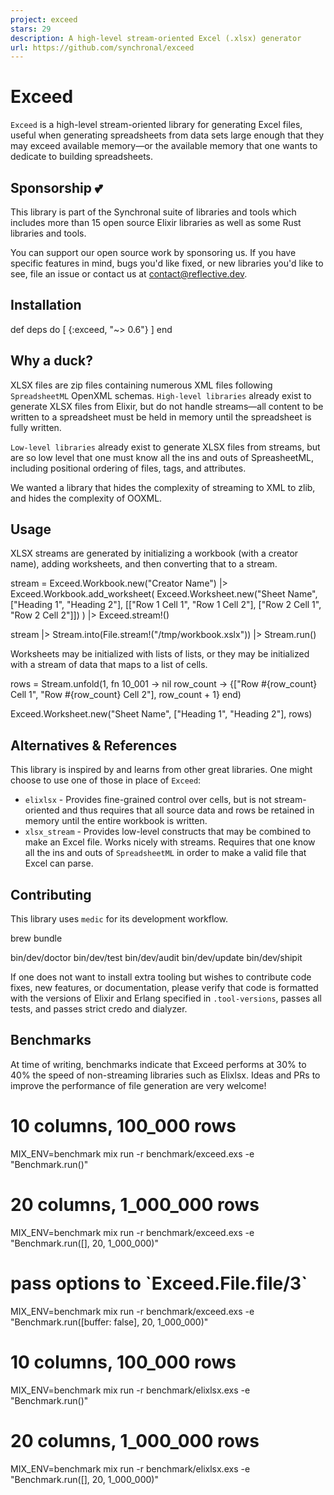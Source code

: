 ```yaml
---
project: exceed
stars: 29
description: A high-level stream-oriented Excel (.xlsx) generator
url: https://github.com/synchronal/exceed
---
```


Exceed
======

`Exceed` is a high-level stream-oriented library for generating Excel files, useful when generating spreadsheets from data sets large enough that they may exceed available memory—or the available memory that one wants to dedicate to building spreadsheets.

Sponsorship 💕
--------------

This library is part of the Synchronal suite of libraries and tools which includes more than 15 open source Elixir libraries as well as some Rust libraries and tools.

You can support our open source work by sponsoring us. If you have specific features in mind, bugs you'd like fixed, or new libraries you'd like to see, file an issue or contact us at contact@reflective.dev.

Installation
------------

def deps do
  \[
    {:exceed, "~> 0.6"}
  \]
end

Why a duck?
-----------

XLSX files are zip files containing numerous XML files following `SpreadsheetML` OpenXML schemas. `High-level libraries` already exist to generate XLSX files from Elixir, but do not handle streams—all content to be written to a spreadsheet must be held in memory until the spreadsheet is fully written.

`Low-level libraries` already exist to generate XLSX files from streams, but are so low level that one must know all the ins and outs of SpreasheetML, including positional ordering of files, tags, and attributes.

We wanted a library that hides the complexity of streaming to XML to zlib, and hides the complexity of OOXML.

Usage
-----

XLSX streams are generated by initializing a workbook (with a creator name), adding worksheets, and then converting that to a stream.

stream \=
  Exceed.Workbook.new("Creator Name")
  |> Exceed.Workbook.add\_worksheet(
    Exceed.Worksheet.new("Sheet Name", \["Heading 1", "Heading 2"\],
      \[\["Row 1 Cell 1", "Row 1 Cell 2"\], \["Row 2 Cell 1", "Row 2 Cell 2"\]\])
  )
  |> Exceed.stream!()

stream
|> Stream.into(File.stream!("/tmp/workbook.xslx"))
|> Stream.run()

Worksheets may be initialized with lists of lists, or they may be initialized with a stream of data that maps to a list of cells.

rows \=
  Stream.unfold(1, fn
    10\_001 \-> nil
    row\_count \-> {\["Row #{row\_count} Cell 1", "Row #{row\_count} Cell 2"\], row\_count + 1}
  end)

Exceed.Worksheet.new("Sheet Name", \["Heading 1", "Heading 2"\], rows)

Alternatives & References
-------------------------

This library is inspired by and learns from other great libraries. One might choose to use one of those in place of `Exceed`:

-   `elixlsx` - Provides fine-grained control over cells, but is not stream-oriented and thus requires that all source data and rows be retained in memory until the entire workbook is written.
-   `xlsx_stream` - Provides low-level constructs that may be combined to make an Excel file. Works nicely with streams. Requires that one know all the ins and outs of `SpreadsheetML` in order to make a valid file that Excel can parse.

Contributing
------------

This library uses `medic` for its development workflow.

brew bundle

bin/dev/doctor
bin/dev/test
bin/dev/audit
bin/dev/update
bin/dev/shipit

If one does not want to install extra tooling but wishes to contribute code fixes, new features, or documentation, please verify that code is formatted with the versions of Elixir and Erlang specified in `.tool-versions`, passes all tests, and passes strict credo and dialyzer.

Benchmarks
----------

At time of writing, benchmarks indicate that Exceed performs at 30% to 40% the speed of non-streaming libraries such as Elixlsx. Ideas and PRs to improve the performance of file generation are very welcome!

# 10 columns, 100\_000 rows
MIX\_ENV=benchmark mix run -r benchmark/exceed.exs -e "Benchmark.run()"
# 20 columns, 1\_000\_000 rows
MIX\_ENV=benchmark mix run -r benchmark/exceed.exs -e "Benchmark.run(\[\], 20, 1\_000\_000)"
# pass options to \`Exceed.File.file/3\`
MIX\_ENV=benchmark mix run -r benchmark/exceed.exs -e "Benchmark.run(\[buffer: false\], 20, 1\_000\_000)"

# 10 columns, 100\_000 rows
MIX\_ENV=benchmark mix run -r benchmark/elixlsx.exs -e "Benchmark.run()"
# 20 columns, 1\_000\_000 rows
MIX\_ENV=benchmark mix run -r benchmark/elixlsx.exs -e "Benchmark.run(\[\], 20, 1\_000\_000)"
